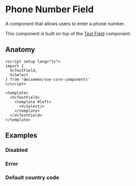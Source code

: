# Phone Number Field

A component that allows users to enter a phone number.

This component is built on top of the [Text Field](/packages/components-next/components/text-field/text-field.html) component.

<ComponentPreview name="phone-number-field/examples/main" />

## Anatomy

```vue
<script setup lang="ts">
import {
  VcTextField,
  VcSelect
} from '@wisemen/vue-core-components'
</script>

<template>
  <VcTextField>
    <template #left>
      <VcSelect/>
    </template>
  </VcTextField>
</template>
```

<!-- @include: ./phone-number-field-meta.md -->

## Examples

### Disabled
<ComponentPreview name="phone-number-field/examples/disabled" />

### Error
<ComponentPreview name="phone-number-field/examples/error" />

### Default country code
<ComponentPreview name="phone-number-field/examples/default-country" />
